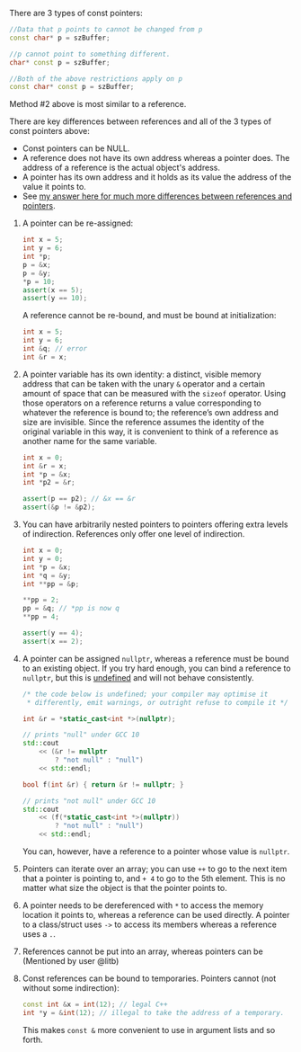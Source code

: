 There are 3 types of const pointers:

```cpp
//Data that p points to cannot be changed from p
const char* p = szBuffer;

//p cannot point to something different.  
char* const p = szBuffer;

//Both of the above restrictions apply on p
const char* const p = szBuffer;
```

Method #2 above is most similar to a reference.

There are key differences between references and all of the 3 types of const pointers above:

- Const pointers can be NULL.
- A reference does not have its own address whereas a pointer does.
  The address of a reference is the actual object's address.
- A pointer has its own address and it holds as its value the address of the value it points to.
- See [my answer here for much more differences between references and pointers](https://stackoverflow.com/questions/57483/difference-between-pointer-variable-and-reference-variable-in-c/57492#57492).





1. A pointer can be re-assigned:

   ```cpp
   int x = 5;
   int y = 6;
   int *p;
   p = &x;
   p = &y;
   *p = 10;
   assert(x == 5);
   assert(y == 10);
   ```

   A reference cannot be re-bound, and must be bound at initialization:

   ```cpp
   int x = 5;
   int y = 6;
   int &q; // error
   int &r = x;
   ```

2. A pointer variable has its own identity: a distinct, visible memory address that can be taken with the unary `&` operator and a certain amount of space that can be measured with the `sizeof` operator. Using those operators on a reference returns a value corresponding to whatever the reference is bound to; the reference’s own address and size are invisible. Since the reference assumes the identity of the original variable in this way, it is convenient to think of a reference as another name for the same variable.

   ```cpp
   int x = 0;
   int &r = x;
   int *p = &x;
   int *p2 = &r;
   
   assert(p == p2); // &x == &r
   assert(&p != &p2);
   ```

3. You can have arbitrarily nested pointers to pointers offering extra levels of indirection. References only offer one level of indirection.

   ```cpp
   int x = 0;
   int y = 0;
   int *p = &x;
   int *q = &y;
   int **pp = &p;
   
   **pp = 2;
   pp = &q; // *pp is now q
   **pp = 4;
   
   assert(y == 4);
   assert(x == 2);
   ```

4. A pointer can be assigned `nullptr`, whereas a reference must be bound to an existing object. If you try hard enough, you can bind a reference to `nullptr`, but this is [undefined](https://stackoverflow.com/questions/2397984/) and will not behave consistently.

   ```cpp
   /* the code below is undefined; your compiler may optimise it
    * differently, emit warnings, or outright refuse to compile it */
   
   int &r = *static_cast<int *>(nullptr);
   
   // prints "null" under GCC 10
   std::cout
       << (&r != nullptr
           ? "not null" : "null")
       << std::endl;
   
   bool f(int &r) { return &r != nullptr; }
   
   // prints "not null" under GCC 10
   std::cout
       << (f(*static_cast<int *>(nullptr))
           ? "not null" : "null")
       << std::endl;
   ```

   You can, however, have a reference to a pointer whose value is `nullptr`.

5. Pointers can iterate over an array; you can use `++` to go to the next item that a pointer is pointing to, and `+ 4` to go to the 5th element. This is no matter what size the object is that the pointer points to.

6. A pointer needs to be dereferenced with `*` to access the memory location it points to, whereas a reference can be used directly. A pointer to a class/struct uses `->` to access its members whereas a reference uses a `.`.

7. References cannot be put into an array, whereas pointers can be (Mentioned by user @litb)

8. Const references can be bound to temporaries. Pointers cannot (not without some indirection):

   ```cpp
   const int &x = int(12); // legal C++
   int *y = &int(12); // illegal to take the address of a temporary.
   ```

   This makes `const &` more convenient to use in argument lists and so forth.